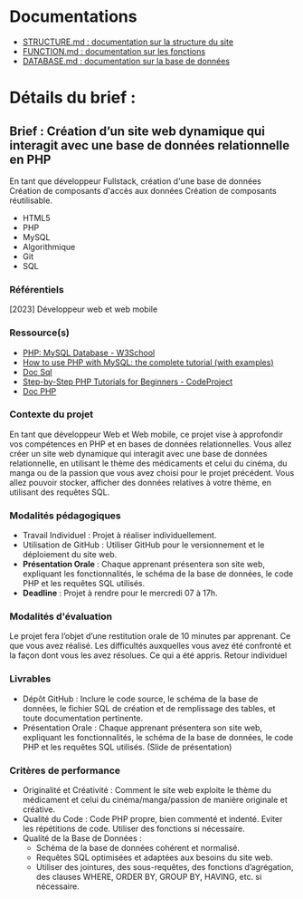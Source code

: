 # Documentations

- [STRUCTURE.md : documentation sur la structure du site](/docs/STRUCTURE.md)
- [FUNCTION.md : documentation sur les fonctions](/docs/FUNCTION.md)
- [DATABASE.md : documentation sur la base de données](/docs/DATABASE.md)

# Détails du brief :

## Brief : Création d’un site web dynamique qui interagit avec une base de données relationnelle en PHP



En tant que développeur Fullstack, création d'une base de données Création de composants d'accès aux données Création de composants réutilisable.

- HTML5
- PHP
- MySQL
- Algorithmique
- Git
- SQL

### Référentiels

[2023] Développeur web et web mobile

### Ressource(s)

- [PHP: MySQL Database - W3School](https://www.w3schools.com/php/php_mysql_intro.asp)
- [How to use PHP with MySQL: the complete tutorial (with examples)](https://alexwebdevelop.com/php-with-mysql/)
- [Doc Sql](https://sql.sh/)
- [Step-by-Step PHP Tutorials for Beginners - CodeProject](https://www.codeproject.com/articles/759094/step-by-step-php-tutorials-for-beginners-creating)
- [Doc PHP](https://www.php.net/manual/fr/intro-whatis.php)

### Contexte du projet

En tant que développeur Web et Web mobile, ce projet vise à approfondir vos compétences en PHP et en bases de données relationnelles. Vous allez créer un site web dynamique qui interagit avec une base de données relationnelle, en utilisant le thème des médicaments et celui du cinéma, du manga ou de la passion que vous avez choisi pour le projet précédent. Vous allez pouvoir stocker, afficher des données relatives à votre thème, en utilisant des requêtes SQL.

### Modalités pédagogiques

- Travail Individuel : Projet à réaliser individuellement.
- Utilisation de GitHub : Utiliser GitHub pour le versionnement et le déploiement du site web.
- **Présentation Orale** : Chaque apprenant présentera son site web, expliquant les fonctionnalités, le schéma de la base de données, le code PHP et les requêtes SQL utilisés.
- **Deadline** : Projet à rendre pour le mercredi 07 à 17h.

### Modalités d'évaluation

Le projet fera l’objet d’une restitution orale de 10 minutes par apprenant.
Ce que vous avez réalisé.
Les difficultés auxquelles vous avez été confronté et la façon dont vous les avez résolues.
Ce qui a été appris.
Retour individuel

### Livrables

- Dépôt GitHub : Inclure le code source, le schéma de la base de données, le fichier SQL de création et de remplissage des tables, et toute documentation pertinente.
- Présentation Orale : Chaque apprenant présentera son site web, expliquant les fonctionnalités, le schéma de la base de données, le code PHP et les requêtes SQL utilisés. (Slide de présentation)

### Critères de performance

- Originalité et Créativité : Comment le site web exploite le thème du médicament et celui du cinéma/manga/passion de manière originale et créative.
- Qualité du Code : Code PHP propre, bien commenté et indenté. Eviter les répétitions de code. Utiliser des fonctions si nécessaire.
- Qualité de la Base de Données :
  - Schéma de la base de données cohérent et normalisé.
  - Requêtes SQL optimisées et adaptées aux besoins du site web.
  - Utiliser des jointures, des sous-requêtes, des fonctions d’agrégation, des clauses WHERE, ORDER BY, GROUP BY, HAVING, etc. si nécessaire.
